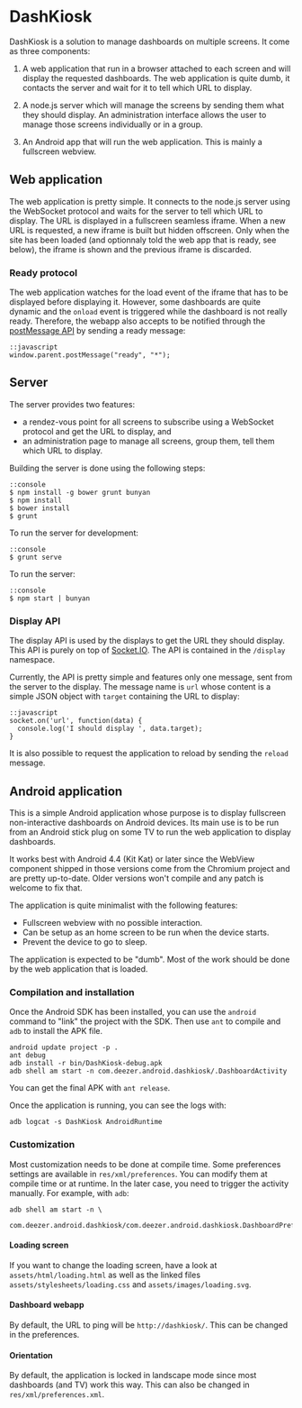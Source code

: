 # DashKiosk

DashKiosk is a solution to manage dashboards on multiple screens. It
come as three components:

 1. A web application that run in a browser attached to each screen
    and will display the requested dashboards. The web application is
    quite dumb, it contacts the server and wait for it to tell which
    URL to display.

 2. A node.js server which will manage the screens by sending them
    what they should display. An administration interface allows the
    user to manage those screens individually or in a group.
    
 3. An Android app that will run the web application. This is mainly a
    fullscreen webview.

## Web application

The web application is pretty simple. It connects to the node.js
server using the WebSocket protocol and waits for the server to tell
which URL to display. The URL is displayed in a fullscreen seamless
iframe. When a new URL is requested, a new iframe is built but hidden
offscreen. Only when the site has been loaded (and optionnaly told the
web app that is ready, see below), the iframe is shown and the
previous iframe is discarded.

### Ready protocol

The web application watches for the load event of the iframe that has
to be displayed before displaying it. However, some dashboards are
quite dynamic and the `onload` event is triggered while the dashboard
is not really ready. Therefore, the webapp also accepts to be notified
through the [postMessage API][] by sending a ready message:

    ::javascript
    window.parent.postMessage("ready", "*");

[postMessage API]: https://developer.mozilla.org/en-US/docs/Web/API/Window.postMessage

## Server

The server provides two features:

 - a rendez-vous point for all screens to subscribe using a WebSocket
   protocol and get the URL to display, and
 - an administration page to manage all screens, group them, tell them
   which URL to display.

Building the server is done using the following steps:

    ::console
    $ npm install -g bower grunt bunyan
    $ npm install
    $ bower install
    $ grunt

To run the server for development:

    ::console
    $ grunt serve
    
To run the server:

    ::console
    $ npm start | bunyan

### Display API

The display API is used by the displays to get the URL they should
display. This API is purely on top of [Socket.IO][]. The API is
contained in the `/display` namespace.

Currently, the API is pretty simple and features only one message,
sent from the server to the display. The message name is `url` whose
content is a simple JSON object with `target` containing the URL to
display:

    ::javascript
    socket.on('url', function(data) {
      console.log('I should display ', data.target);
    }

It is also possible to request the application to reload by sending
the `reload` message.

[Socket.IO]: http://socket.io/

## Android application

This is a simple Android application whose purpose is to display
fullscreen non-interactive dashboards on Android devices. Its main use
is to be run from an Android stick plug on some TV to run the web
application to display dashboards.

It works best with Android 4.4 (Kit Kat) or later since the WebView
component shipped in those versions come from the Chromium project and
are pretty up-to-date. Older versions won't compile and any patch is
welcome to fix that.

The application is quite minimalist with the following features:

 - Fullscreen webview with no possible interaction.
 - Can be setup as an home screen to be run when the device starts.
 - Prevent the device to go to sleep.

The application is expected to be "dumb". Most of the work should be
done by the web application that is loaded.

### Compilation and installation

Once the Android SDK has been installed, you can use the `android`
command to "link" the project with the SDK. Then use `ant` to compile
and `adb` to install the APK file.

    android update project -p .
    ant debug
    adb install -r bin/DashKiosk-debug.apk
    adb shell am start -n com.deezer.android.dashkiosk/.DashboardActivity

You can get the final APK with `ant release`.

Once the application is running, you can see the logs with:

    adb logcat -s DashKiosk AndroidRuntime

### Customization

Most customization needs to be done at compile time. Some preferences
settings are available in `res/xml/preferences`. You can modify them
at compile time or at runtime. In the later case, you need to trigger
the activity manually. For example, with `adb`:

    adb shell am start -n \
       com.deezer.android.dashkiosk/com.deezer.android.dashkiosk.DashboardPreferences

#### Loading screen

If you want to change the loading screen, have a look at
`assets/html/loading.html` as well as the linked files
`assets/stylesheets/loading.css` and `assets/images/loading.svg`.

#### Dashboard webapp

By default, the URL to ping will be `http://dashkiosk/`. This can be
changed in the preferences.

#### Orientation

By default, the application is locked in landscape mode since most
dashboards (and TV) work this way. This can also be changed in
`res/xml/preferences.xml`.

